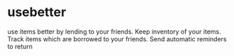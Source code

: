 # usebetter
use items better by lending to your friends. Keep inventory of your items.
Track items which are borrowed to your friends. Send automatic reminders to return
